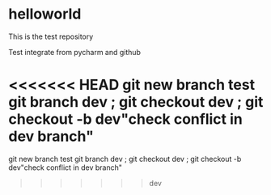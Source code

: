 # helloworld
This is the test repository

Test integrate from pycharm and github

<<<<<<< HEAD
git new branch test git branch dev ; git checkout dev ; git checkout -b dev"check conflict in dev branch" 
=======
git new branch test git branch dev ; git checkout dev ; git checkout -b dev"check conflict in dev branch" 
>>>>>>> dev
